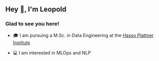 ## Hey 👋, I'm Leopold
  
### Glad to see you here!

- 🎓 I am pursuing a M.Sc. in Data Engineering at the [Hasso Plattner Institute](https://hpi.de/en)
 
- 💻 I am interested in MLOps and NLP
